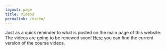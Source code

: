 ```yaml
---
layout: page
title: Videos
permalink: /video/
---
```


Just as a quick reminder to what is posted on the main page of this website: The videos are going to be renewed soon!
[Here](https://tube.switch.ch/channels/thxaG9Hjrj) you can find the current version of the course videos.
